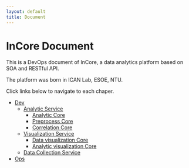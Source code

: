 ```yaml
---
layout: default
title: Document
---
```


# InCore Document

This is a DevOps document of InCore, a data analytics platform based on SOA and RESTful API.

The platform was born in ICAN Lab, ESOE, NTU.

Click links below to navigate to each chaper.

- [Dev](./dev/index.md)
    - [Analytic Service](./dev/analytic/index.md)
        - [Analytic Core](./dev/analytic/analytic.md)
        - [Preprocess Core](./dev/analytic/preprocess.md)
        - [Correlation Core](./dev/analytic/correlation.md)
    - [Visualization Service](./dev/visualization/index.md)
        - [Data visualization Core](./dev/visualization/data.md)
        - [Analytic visualization Core](./dev/visualization/analytic.md)
    - [Data Collection Service](./dev/dataCollect/index.md)
- [Ops](./ops/ops.md)